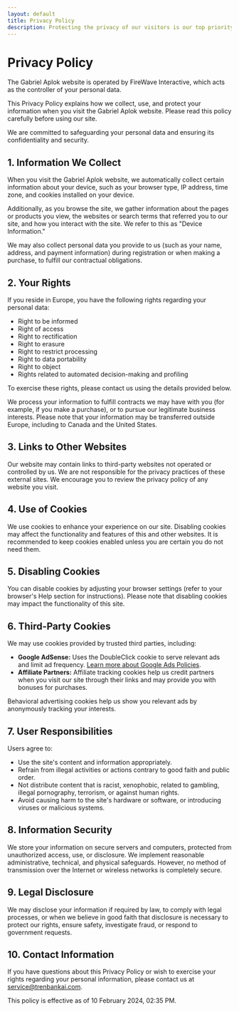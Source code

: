 ```yaml
---
layout: default
title: Privacy Policy
description: Protecting the privacy of our visitors is our top priority.
---
```


# Privacy Policy

The Gabriel Aplok website is operated by FireWave Interactive, which acts as the controller of your personal data.

This Privacy Policy explains how we collect, use, and protect your information when you visit the Gabriel Aplok website. Please read this policy carefully before using our site.

We are committed to safeguarding your personal data and ensuring its confidentiality and security.

## 1. Information We Collect

When you visit the Gabriel Aplok website, we automatically collect certain information about your device, such as your browser type, IP address, time zone, and cookies installed on your device.

Additionally, as you browse the site, we gather information about the pages or products you view, the websites or search terms that referred you to our site, and how you interact with the site. We refer to this as "Device Information."

We may also collect personal data you provide to us (such as your name, address, and payment information) during registration or when making a purchase, to fulfill our contractual obligations.

## 2. Your Rights

If you reside in Europe, you have the following rights regarding your personal data:

-   Right to be informed
-   Right of access
-   Right to rectification
-   Right to erasure
-   Right to restrict processing
-   Right to data portability
-   Right to object
-   Rights related to automated decision-making and profiling

To exercise these rights, please contact us using the details provided below.

We process your information to fulfill contracts we may have with you (for example, if you make a purchase), or to pursue our legitimate business interests. Please note that your information may be transferred outside Europe, including to Canada and the United States.

## 3. Links to Other Websites

Our website may contain links to third-party websites not operated or controlled by us. We are not responsible for the privacy practices of these external sites. We encourage you to review the privacy policy of any website you visit.

## 4. Use of Cookies

We use cookies to enhance your experience on our site. Disabling cookies may affect the functionality and features of this and other websites. It is recommended to keep cookies enabled unless you are certain you do not need them.

## 5. Disabling Cookies

You can disable cookies by adjusting your browser settings (refer to your browser's Help section for instructions). Please note that disabling cookies may impact the functionality of this site.

## 6. Third-Party Cookies

We may use cookies provided by trusted third parties, including:

-   **Google AdSense:** Uses the DoubleClick cookie to serve relevant ads and limit ad frequency. [Learn more about Google Ads Policies](https://policies.google.com/technologies/ads).
-   **Affiliate Partners:** Affiliate tracking cookies help us credit partners when you visit our site through their links and may provide you with bonuses for purchases.

Behavioral advertising cookies help us show you relevant ads by anonymously tracking your interests.

## 7. User Responsibilities

Users agree to:

-   Use the site's content and information appropriately.
-   Refrain from illegal activities or actions contrary to good faith and public order.
-   Not distribute content that is racist, xenophobic, related to gambling, illegal pornography, terrorism, or against human rights.
-   Avoid causing harm to the site's hardware or software, or introducing viruses or malicious systems.

## 8. Information Security

We store your information on secure servers and computers, protected from unauthorized access, use, or disclosure. We implement reasonable administrative, technical, and physical safeguards. However, no method of transmission over the Internet or wireless networks is completely secure.

## 9. Legal Disclosure

We may disclose your information if required by law, to comply with legal processes, or when we believe in good faith that disclosure is necessary to protect our rights, ensure safety, investigate fraud, or respond to government requests.

## 10. Contact Information

If you have questions about this Privacy Policy or wish to exercise your rights regarding your personal information, please contact us at [service@trenbankai.com](mailto:service@trenbankai.com).

This policy is effective as of 10 February 2024, 02:35 PM.
